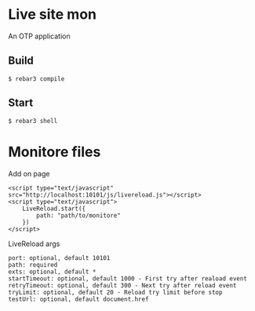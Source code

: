 Live site mon
=====

An OTP application

Build
-----

    $ rebar3 compile

Start
-----
    
    $ rebar3 shell


Monitore files
==============

Add on page

    <script type="text/javascript" src="http://localhost:10101/js/livereload.js"></script>
    <script type="text/javascript">
        LiveReload.start({
            path: "path/to/monitore"
        })          
    </script>
    

LiveReload args

    port: optional, default 10101
    path: required
    exts: optional, default *
    startTimeout: optional, default 1000 - First try after reaload event
    retryTimeout: optional, default 300 - Next try after reload event
    tryLimit: optional, default 20 - Reload try limit before stop
    testUrl: optional, default document.href
